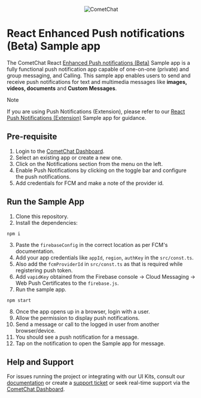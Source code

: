 <p align="center">
  <img alt="CometChat" src="https://assets.cometchat.io/website/images/logos/banner.png">
</p>

# React Enhanced Push notifications (Beta) Sample app

The CometChat React [Enhanced Push notifications (Beta)](https://www.cometchat.com/docs-beta/notifications/push-overview) Sample app is a fully functional push notification app capable of one-on-one (private) and group messaging, and Calling. This sample app enables users to send and receive push notifications for text and multimedia messages like **images, videos, documents** and **Custom Messages**.

> [!NOTE]
> If you are using Push Notifications (Extension), please refer to our [React Push Notifications (Extension)](https://github.com/cometchat/cometchat-push-notification-app-react/tree/v4-push-notifications-extension) Sample app for guidance.

## Pre-requisite

1. Login to the [CometChat Dashboard](https://app.cometchat.com/).
2. Select an existing app or create a new one.
3. Click on the Notifications section from the menu on the left.
4. Enable Push Notifications by clicking on the toggle bar and configure the push notifications.
5. Add credentials for FCM and make a note of the provider id.

## Run the Sample App

1. Clone this repository.
2. Install the dependencies:

```
npm i
```

3. Paste the `firebaseConfig` in the correct location as per FCM's documentation.
4. Add your app credentials like `appId`, `region`, `authKey` in the `src/const.ts`.
5. Also add the `fcmProviderId` in `src/const.ts` as that is required while registering push token.
6. Add `vapidKey` obtained from the Firebase console -> Cloud Messaging -> Web Push Certificates to the `firebase.js`.
7. Run the sample app.
```
npm start
```

8. Once the app opens up in a browser, login with a user.
9. Allow the permission to display push notifications.
10. Send a message or call to the logged in user from another browser/device.
11. You should see a push notification for a message.
12. Tap on the notification to open the Sample app for message.

## Help and Support

For issues running the project or integrating with our UI Kits, consult our [documentation](https://www.cometchat.com/docs-beta/notifications/push-overview) or create a [support ticket](https://help.cometchat.com/hc/en-us) or seek real-time support via the [CometChat Dashboard](https://app.cometchat.com/).
